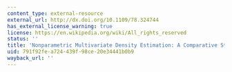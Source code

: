 ```yaml
---
content_type: external-resource
external_url: http://dx.doi.org/10.1109/78.324744
has_external_license_warning: true
license: https://en.wikipedia.org/wiki/All_rights_reserved
status: ''
title: 'Nonparametric Multivariate Density Estimation: A Comparative Study'
uid: 791f92fe-a724-439f-98ce-20e34441b0b9
wayback_url: ''
---
```

